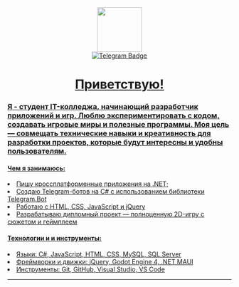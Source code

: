 
<div id="header" align="center">
  
  <img src="https://media.giphy.com/media/M9gbBd9nbDrOTu1Mqx/giphy.gif" width="100"/>
 
</div>

<div id="badges" align="center">
  <a href="https://t.me/mr_ukuleo">
    <img src="https://img.shields.io/badge/Telegram-blue?style=for-the-badge&logo=telegram&logoColor=white" alt="Telegram Badge"/>
</div>

<h1 id="header" align="center">
  Приветствую!
</h1>

<h3 id="header">
 Я - студент IT-колледжа, начинающий разработчик приложений и игр. Люблю экспериментировать с кодом, создавать игровые миры и полезные программы. Моя цель — совмещать технические навыки и креативность для разработки проектов, которые будут интересны и удобны пользователям.
</h3>

<h4 id="header">Чем я занимаюсь:</h4>
<li>Пишу кроссплатформенные приложения на .NET;</li>
<li>Создаю Telegram-ботов на C# с использованием библиотеки Telegram.Bot</li>
<li>Работаю с HTML, CSS, JavaScript и jQuery</li>
<li>Разрабатываю дипломный проект — полноценную 2D-игру с сюжетом и геймплеем</li>

<h4 id="header">Технологии и и инструменты:</h4>
<li>Языки: C#, JavaScript, HTML, CSS, MySQL, SQL Server</li>
<li>Фреймворки и движки: jQuery, Godot Engine 4, .NET MAUI</li>
<li>Инструменты: Git, GitHub, Visual Studio, VS Code</li>

---




